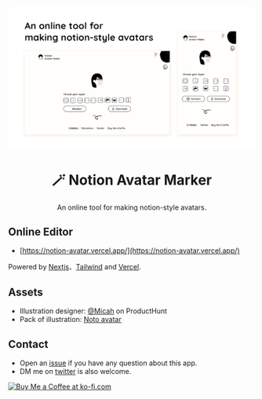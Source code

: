 <div align="center">

![cover](./public/social.png)


# 🪄 Notion Avatar Marker

An online tool for making notion-style avatars.

</div>

## Online Editor

- [https://notion-avatar.vercel.app/](https://notion-avatar.vercel.app/)

Powered by [Nextjs](https://nextjs.org/)、[Tailwind](https://tailwindcss.com/) and [Vercel](https://vercel.com).

## Assets

- Illustration designer: [@Micah](https://www.producthunt.com/@felix12777) on ProductHunt
- Pack of illustration: [Noto avatar](https://abstractlab.gumroad.com/l/noto-avatar)

## Contact

- Open an [issue](https://github.com/Mayandev/notion-avatar/issues) if you have any question about this app.
- DM me on [twitter](https://twitter.com/phillzou) is also welcome.

<a href='https://ko-fi.com/S6S16CGTC' target='_blank'><img height='36' style='border:0px;height:36px;' src='https://cdn.ko-fi.com/cdn/kofi5.png?v=3' border='0' alt='Buy Me a Coffee at ko-fi.com' /></a>



